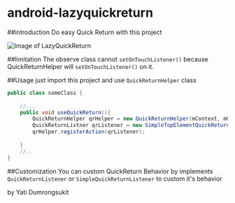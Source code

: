 # android-lazyquickreturn
##introduction
Do easy Quick Return with this project

![Image of LazyQuickReturn](http://dev.ctrlyati.in.th/lazyQuickReturn/lazyQuickReturn.gif) 

##limitation
The observe class cannot `setOnTouchListener()` because QuickReturnHelper will `setOnTouchListener()` on it.

##Usage
just import this project and use `QuickReturnHelper` class

```java
public class someClass {
    
    //...
    public void useQuickReturn(){
        QuickReturnHelper qrHelper = new QuickReturnHelper(mContext, mObserverView);
        QuickReturnListner qrListener = new SimpleTopElementQuickReturnListener(mQuickReturnView, mContext);
        qrHelper.registerAction(qrListener);
    
    }
    //..
}
```

##Customization
You can custom QuickReturn Behavior by implements `QuickReturnListener` or `SimpleQuickReturnListener` to custom it's behavior


by Yati Dumrongsukit

